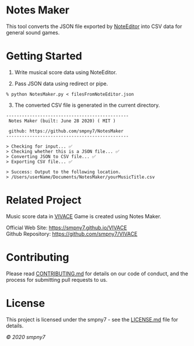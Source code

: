# Notes Maker

This tool converts the JSON file exported by [NoteEditor](https://github.com/setchi/NoteEditor) into CSV data for general sound games.


# Getting Started

1. Write musical score data using NoteEditor.

2. Pass JSON data using redirect or pipe.
```
% python NotesMaker.py < filesFromNoteEditor.json
```

3. The converted CSV file is generated in the current directory.
```
-----------------------------------------------
 Notes Maker (built: June 28 2020) ( MIT )

 github: https://github.com/smpny7/NotesMaker
-----------------------------------------------

> Checking for input... ✅
> Checking whether this is a JSON file... ✅
> Converting JSON to CSV file... ✅
> Exporting CSV file... ✅

> Success: Output to the following location.
> /Users/userName/Documents/NotesMaker/yourMusicTitle.csv

```


# Related Project
Music score data in [VIVACE](https://github.com/smpny7/VIVACE) Game is created using Notes Maker.

Official Web Site: <https://smpny7.github.io/VIVACE><br />
Github Repository: <https://github.com/smpny7/VIVACE>


# Contributing

Please read [CONTRIBUTING.md](https://github.com/smpny7/NotesMaker/blob/master/CONTRIBUTION.md) for details on our code of conduct, and the process for submitting pull requests to us.


# License

This project is licensed under the smpny7 - see the [LICENSE.md](https://github.com/smpny7/NotesMaker/blob/master/LICENSE) file for details.

*©︎ 2020 smpny7*
